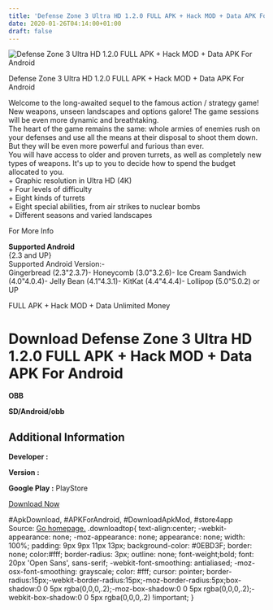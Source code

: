 ```yaml
---
title: 'Defense Zone 3 Ultra HD 1.2.0 FULL APK + Hack MOD + Data APK For Android'
date: 2020-01-26T04:14:00+01:00
draft: false
---
```


![Defense Zone 3 Ultra HD 1.2.0 FULL APK + Hack MOD + Data APK For Android](https://i2.wp.com/apkhome.net/wp-content/uploads/2017/11/Defense-Zone-3-Ultra-HD-1.2.0.png "Defense Zone 3 Ultra HD 1.2.0 FULL APK + Hack MOD + Data APK For Android")

  

Defense Zone 3 Ultra HD 1.2.0 FULL APK + Hack MOD + Data APK For Android

Welcome to the long-awaited sequel to the famous action / strategy game! New weapons, unseen landscapes and options galore! The game sessions will be even more dynamic and breathtaking.  
The heart of the game remains the same: whole armies of enemies rush on your defenses and use all the means at their disposal to shoot them down. But they will be even more powerful and furious than ever.  
You will have access to older and proven turrets, as well as completely new types of weapons. It's up to you to decide how to spend the budget allocated to you.  
\+ Graphic resolution in Ultra HD (4K)  
\+ Four levels of difficulty  
\+ Eight kinds of turrets  
\+ Eight special abilities, from air strikes to nuclear bombs  
\+ Different seasons and varied landscapes

For More Info

**Supported Android**  
{2.3 and UP}  
Supported Android Version:-  
Gingerbread (2.3"2.3.7)- Honeycomb (3.0"3.2.6)- Ice Cream Sandwich (4.0"4.0.4)- Jelly Bean (4.1"4.3.1)- KitKat (4.4"4.4.4)- Lollipop (5.0"5.0.2) or UP

FULL APK + Hack MOD + Data Unlimited Money

Download Defense Zone 3 Ultra HD 1.2.0 FULL APK + Hack MOD + Data APK For Android
=================================================================================

**OBB**

**SD/Android/obb**

Additional Information
----------------------

**Developer :**

**Version :**

**Google Play :** PlayStore

  

[Download Now](https://store4app.co/post/defense-zone-3-ultra-hd-1-2-0-full-apk-hack-mod-data-apk-for-android_1573671647)

  
#ApkDownload, #APKForAndroid, #DownloadApkMod, #store4app  
Source: [Go homepage.](https://store4app.co/post/defense-zone-3-ultra-hd-1-2-0-full-apk-hack-mod-data-apk-for-android_1573671647) .downloadtop{ text-align:center; -webkit-appearance: none; -moz-appearance: none; appearance: none; width: 100%; padding: 9px 9px 11px 13px; background-color: #0EBD3F; border: none; color:#fff; border-radius: 3px; outline: none; font-weight;bold; font: 20px 'Open Sans', sans-serif; -webkit-font-smoothing: antialiased; -moz-osx-font-smoothing: grayscale; color: #fff; cursor: pointer; border-radius:15px;-webkit-border-radius:15px;-moz-border-radius:5px;box-shadow:0 0 5px rgba(0,0,0,.2);-moz-box-shadow:0 0 5px rgba(0,0,0,.2);-webkit-box-shadow:0 0 5px rgba(0,0,0,.2) !important; }